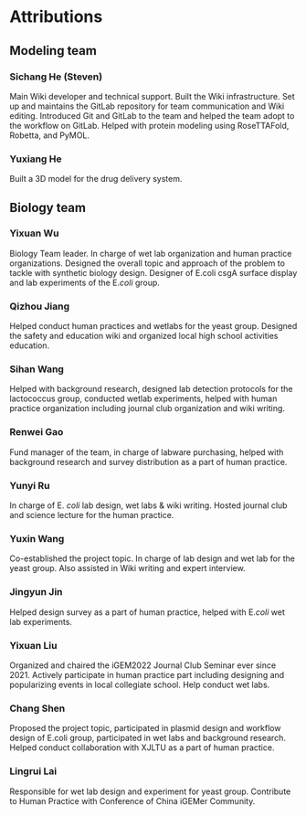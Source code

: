 # Attributions

## Modeling team

### Sichang He (Steven)

Main Wiki developer and technical support.
Built the Wiki infrastructure.
Set up and maintains the GitLab repository
for team communication and Wiki editing.
Introduced Git and GitLab to the team and
helped the team adopt to the workflow on GitLab.
Helped with protein modeling using RoseTTAFold, Robetta, and PyMOL.

### Yuxiang He

Built a 3D model for the drug delivery system.

## Biology team

### Yixuan Wu

Biology Team leader.
In charge of wet lab organization and human practice organizations.
Designed the overall topic and approach of the problem to tackle
with synthetic biology design. Designer of E.coli csgA surface display
and lab experiments of the E.*coli* group.

### Qizhou Jiang

Helped conduct human practices and wetlabs for the yeast group. 
Designed the safety and education wiki and organized local high school activities education.

### Sihan Wang
Helped with background research, designed lab detection protocols for the lactococcus group, 
conducted wetlab experiments, 
helped with human practice organization including journal club organization and wiki writing.

### Renwei Gao
Fund manager of the team, in charge of labware purchasing, 
helped with background research and survey distribution as a part of human practice.

### Yunyi Ru
In charge of E. *coli* lab design, wet labs & wiki writing. 
Hosted journal club and science lecture for the human practice. 

### Yuxin Wang
Co-established the project topic. In charge of lab design and wet lab for the yeast group. 
Also assisted in Wiki writing and expert interview.

### Jingyun Jin
Helped design survey as a part of human practice, helped with E.*coli* wet lab experiments.

### Yixuan Liu
Organized and chaired the iGEM2022 Journal Club Seminar ever since 2021. 
Actively participate in human practice part including designing and popularizing events in local collegiate school. 
Help conduct wet labs.

### Chang Shen

Proposed the project topic, participated in plasmid design and workflow design of E.coli group, 
participated in wet labs and background research. 
Helped conduct collaboration with XJLTU as a part of human practice.

### Lingrui Lai

Responsible for wet lab design and experiment for yeast group. 
Contribute to Human Practice with Conference of China iGEMer Community.
